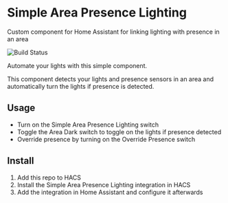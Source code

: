 # Simple Area Presence Lighting
Custom component for Home Assistant for linking lighting with presence in an area

![Build Status](https://github.com/klatka/simple_area_presence_lighting/actions/workflows/build.yaml/badge.svg)

Automate your lights with this simple component.

This component detects your lights and presence sensors in an area and automatically turn the lights if presence is detected.

## Usage
* Turn on the Simple Area Presence Lighting switch
* Toggle the Area Dark switch to toggle on the lights if presence detected
* Override presence by turning on the Override Presence switch

## Install
1. Add this repo to HACS
2. Install the Simple Area Presence Lighting integration in HACS
3. Add the integration in Home Assistant and configure it afterwards
